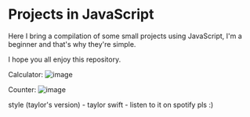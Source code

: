 # Projects in JavaScript
Here I bring a compilation of some small projects using JavaScript, I'm a beginner and that's why they're simple.

I hope you all enjoy this repository.


Calculator:
![image](https://github.com/alisonoliveira13/calculator-html-css-js/assets/91758588/926d5907-58c2-4ac3-bc90-3097f5490850)


Counter:
![image](https://github.com/alisonoliveira13/calculator-html-css-js/assets/91758588/1302bcef-5045-4e06-8888-dca2725b079e)



style (taylor's version) - taylor swift - listen to it on spotify pls :)
